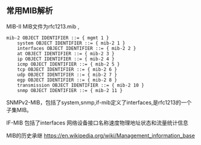 ## 常用MIB解析

MIB-II MIB文件为rfc1213.mib ,

	mib-2 OBJECT IDENTIFIER ::= { mgmt 1 } 
		system OBJECT IDENTIFIER ::= { mib-2 1 } 
		interfaces OBJECT IDENTIFIER ::= { mib-2 2 } 
		at OBJECT IDENTIFIER ::= { mib-2 3 } 
		ip OBJECT IDENTIFIER ::= { mib-2 4 } 
		icmp OBJECT IDENTIFIER ::= { mib-2 5 } 
		tcp OBJECT IDENTIFIER ::= { mib-2 6 } 
		udp OBJECT IDENTIFIER ::= { mib-2 7 } 
		egp OBJECT IDENTIFIER ::= { mib-2 8 } 
		transmission OBJECT IDENTIFIER ::= { mib-2 10 } 
		snmp OBJECT IDENTIFIER ::= { mib-2 11 } 

SNMPv2-MIB，包括了system,snmp,if-mib定义了interfaces,是rfc1213的一个子集MIB。
	
IF-MIB      包括了interfaces 网络设备接口名称速度物理地址状态和流量统计信息

MIB的历史承继 
 https://en.wikipedia.org/wiki/Management_information_base